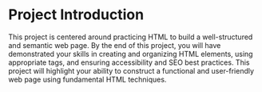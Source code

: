 # Project Introduction

This project is centered around practicing HTML to build a well-structured and semantic web page. By the end of this project, you will have demonstrated your skills in creating and organizing HTML elements, using appropriate tags, and ensuring accessibility and SEO best practices. This project will highlight your ability to construct a functional and user-friendly web page using fundamental HTML techniques.